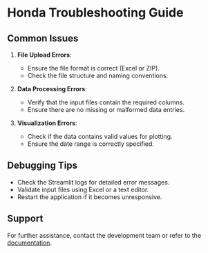 # Honda Troubleshooting Guide

## Common Issues
1. **File Upload Errors**:
    - Ensure the file format is correct (Excel or ZIP).
    - Check the file structure and naming conventions.  

2. **Data Processing Errors**:
    - Verify that the input files contain the required columns.
    - Ensure there are no missing or malformed data entries.

3. **Visualization Errors**:
    - Check if the data contains valid values for plotting.
    - Ensure the date range is correctly specified.

## Debugging Tips
- Check the Streamlit logs for detailed error messages.
- Validate input files using Excel or a text editor.
- Restart the application if it becomes unresponsive.

## Support
For further assistance, contact the development team or refer to the [documentation](index.md).
